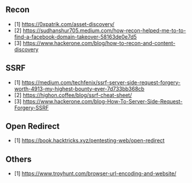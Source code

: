 ## Recon
- [1] https://0xpatrik.com/asset-discovery/
- [2] https://sudhanshur705.medium.com/how-recon-helped-me-to-to-find-a-facebook-domain-takeover-58163de0e7d5
- [3] https://www.hackerone.com/blog/how-to-recon-and-content-discovery


## SSRF
- [1] https://medium.com/techfenix/ssrf-server-side-request-forgery-worth-4913-my-highest-bounty-ever-7d733bb368cb
- [2] https://highon.coffee/blog/ssrf-cheat-sheet/
- [3] https://www.hackerone.com/blog-How-To-Server-Side-Request-Forgery-SSRF


## Open Redirect
- [1] https://book.hacktricks.xyz/pentesting-web/open-redirect


## Others
- [1] https://www.troyhunt.com/browser-url-encoding-and-website/
